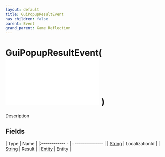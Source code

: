 ```yaml
---
layout: default
title: GuiPopupResultEvent
has_children: false
parent: Event
grand_parent: Game Reflection
---
```

# GuiPopupResultEvent( ![ EntityEventBase ](game-reflection/events/entity_event_base.md) )
Description 

## Fields
| Type | Name |
|:------------ - | : -------------- |
| [String](game-reflection/components/string.md) | LocalizationId |
| [String](game-reflection/components/string.md) | Result |
| [Entity](game-reflection/classes/entity.md) | Entity |
